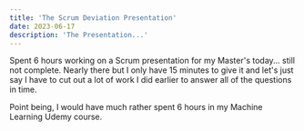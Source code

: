 ```yaml
---
title: 'The Scrum Deviation Presentation'
date: 2023-06-17
description: 'The Presentation...'
---
```


Spent 6 hours working on a Scrum presentation for my Master's today... still not complete. Nearly there but I only have 15 minutes to give it and let's just say I have to cut out a lot of work I did earlier to answer all of the questions in time.

Point being, I would have much rather spent 6 hours in my Machine Learning Udemy course.